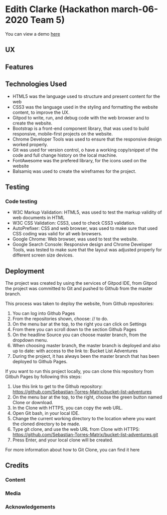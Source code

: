 
# Edith Clarke (Hackathon march-06-2020 Team 5)

You can view a demo [here](https://onisstudio.github.io/hackathlon-march-2020-team5/)

## UX


## Features


## Technologies Used
* HTML5 was the language used to structure and present content for the web
* CSS3 was the language used in the styling and formatting the website content, to improve the UX.
* Gitpod to write, run, and debug code with the web browser and to create the website.
* Bootstrap is a front-end component library, that was used to build responsive, mobile-first projects on the website.
* Chrome Developer Tools was used to ensure that the responsive design worked properly.
* Git was used for version control, o have a working copy/snippet of the code and full change history on the local machine.
* FontAwesome was the prefered library, for the icons used on the website
* Balsamiq was used to create the wireframes for the project.


## Testing

### Code testing
* W3C Markup Validation: HTML5, was used to test the markup validity of web documents in HTML
* W3C CSS Validation: CSS3, used to check CSS3 validation.
* AutoPrefixer: CSS and web browser, was used to make sure that used CSS coding was valid for all web browsers.
* Google Chrome: Web browser, was used to test the website.
* Google Search Console: Responsive design and Chrome Developer Tools, was tested to make sure that the layout was adjusted properly for different screen size devices.


## Deployment

The project was created by using the services of Gitpod IDE, from Gitpod the project was committed to Git and pushed to Github from the master branch.

This process was taken to deploy the website, from Github repositories:

1. You can log into Github Pages
2. From the repositories shown, choose: // to do.
3. On the menu bar at the top, to the right you can click on Settings
4. From there you can scroll down to the section Github Pages
5. On the headline Source you can choose master branch, from the dropdown menu.
6. When choosing master branch, the master branch is deployed and also up to date: with access to the link to: Bucket List Adventures
7. During the project, it has always been the master branch that has been deployed to Github Pages.

If you want to run this project locally, you can clone this repository from Gitbuh Pages by following this steps:

1. Use this link to get to the Github repository: https://github.com/Sebastian-Torres-Matrix/bucket-list-adventures
2. On the menu bar at the top, to the right, choose the green button named Clone or download.
3. In the Clone with HTTPS, you can copy the web URL.
4. Open Git bash, in your local IDE.
5. Change the current working directory to the location where you want the cloned directory to be made.
6. Type git clone, and use the web URL from Clone with HTTPS: https://github.com/Sebastian-Torres-Matrix/bucket-list-adventures.git
7. Press Enter, and your local clone will be created.

For more information about how to Git Clone, you can find it here

## Credits

### Content

### Media

### Acknowledgements
